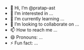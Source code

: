 - 👋 Hi, I’m @pratap-ast
- 👀 I’m interested in ...
- 🌱 I’m currently learning ...
- 💞️ I’m looking to collaborate on ...
- 📫 How to reach me ...
- 😄 Pronouns: ...
- ⚡ Fun fact: ...

<!---
pratap-ast/pratap-ast is a ✨ special ✨ repository because its `README.md` (this file) appears on your GitHub profile.
You can click the Preview link to take a look at your changes.
--->
